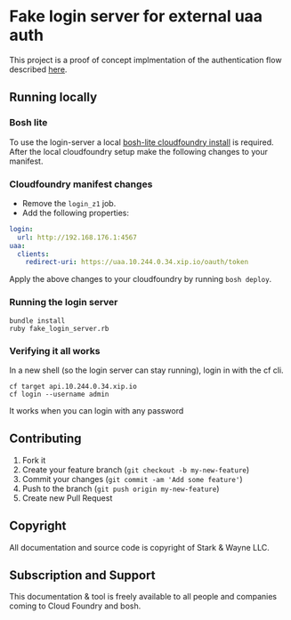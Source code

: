 # Fake login server for external uaa auth

This project is a proof of concept implmentation of the authentication flow described [here](https://github.com/cloudfoundry/uaa/blob/master/docs/UAA-APIs.rst#trusted-authentication-from-login-server).

## Running locally

### Bosh lite
To use the login-server a local [bosh-lite cloudfoundry install](https://github.com/cloudfoundry/bosh-lite/blob/master/README.md#installation) is required.
After the local cloudfoundry setup make the following changes to your manifest.

### Cloudfoundry manifest changes
- Remove the `login_z1` job.
- Add the following properties:
```yaml
login:
  url: http://192.168.176.1:4567
uaa:
  clients:
    redirect-uri: https://uaa.10.244.0.34.xip.io/oauth/token
```
Apply the above changes to your cloudfoundry by running `bosh deploy`.

### Running the login server
```
bundle install
ruby fake_login_server.rb
```

### Verifying it all works
In a new shell (so the login server can stay running), login in with the cf cli.
```
cf target api.10.244.0.34.xip.io
cf login --username admin
```
It works when you can login with any password

## Contributing

1. Fork it
2. Create your feature branch (`git checkout -b my-new-feature`)
3. Commit your changes (`git commit -am 'Add some feature'`)
4. Push to the branch (`git push origin my-new-feature`)
5. Create new Pull Request

## Copyright

All documentation and source code is copyright of Stark & Wayne LLC.

## Subscription and Support

This documentation & tool is freely available to all people and companies coming to Cloud Foundry and bosh.
